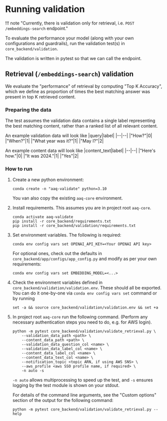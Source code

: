 # Running validation


!!! note "Currently, there is validation only for retrieval, i.e. `POST /embeddings-search` endpoint."

To evaluate the performance your model (along with your own configurations and
guardrails), run the validation test(s) in `core_backend/validation`.

The validation is written in pytest so that we can call the endpoint.

## Retrieval (`/embeddings-search`) validation

We evaluate the "performance" of retrieval by computing "Top K Accuracy", which we
define as proportion of times the best matching answer was present in top K retrieved content.

### Preparing the data
The test assumes the validation data contains a single label representing the best
matching content, rather than a ranked list of all relevant content.

An example validation data will look like
|query|label|
|--|--|
|"How?"|0|
|"When?"|1|
|"What year was it?"|1|
|"May I?"|2|

An example content data will look like
|content_text|label|
|--|--|
|"Here's how."|0|
|"It was 2024."|1|
|"Yes"|2|


### How to run

1. Create a new python environment:
    ```shell
    conda create -n "aaq-validate" python=3.10
    ```
    You van also copy the existing `aaq-core` environment.
2. Install requirements. This assumes you are in project root `aaq-core`.
    ```shell
    conda activate aaq-validate
    pip install -r core_backend/requirements.txt
    pip install -r core_backend/validation/requirements.txt
    ```
3. Set environment variables.
   The following is required:
    ```
    conda env config vars set OPENAI_API_KEY=<Your OPENAI API key>
    ```
    For optional ones, check out the defaults in `core_backend/app/configs/app_config.py`
    and modify as per your own requirements:
    ```
    conda env config vars set EMBEDDING_MODEL=<...>
    ```
5. Check the environment variables defined in `core_backend/validation/validation.env`.
   These should all be exported. You can do it one-by-one via `conda env config vars
   set` command or by running
    ```shell
    set -a && source core_backend/validation/validation.env && set +a
    ```
3. In project root `aaq-core` run the following command. (Perform any necessary
   authentication steps you need to do, e.g. for AWS login).
    ```
    python -m pytest core_backend/validation/validate_retrieval.py \
        --validation_data_path <path> \
        --content_data_path <path> \
        --validation_data_question_col <name> \
        --validation_data_label_col <name> \
        --content_data_label_col <name> \
        --content_data_text_col <name> \
        --notification_topic <topic ARN, if using AWS SNS> \
        --aws_profile <aws SSO profile name, if required> \
        -n auto -s
    ```
    `-n auto` allows multiprocessing to speed up the test, and `-s` ensures logging by
    the test module is shown on your stdout.

    For details of the command line arguments, see the "Custom options" section of the
    output for the following command:
    ```shell
    python -m pytest core_backend/validation/validate_retrieval.py --help
    ```
